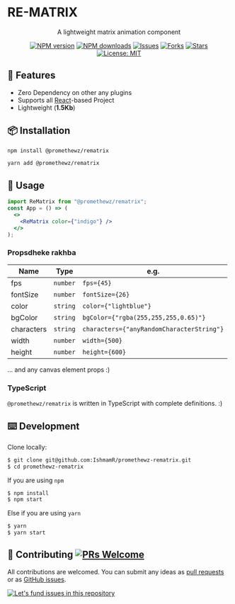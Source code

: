 # RE-MATRIX

<div align="center">

A lightweight matrix animation component

[![NPM version][npm-img]][npm-url] [![NPM downloads][download-img]][download-url]
[![Issues][issue-img]][issue-url] [![Forks][fork-img]][fork-url] [![Stars][star-img]][star-url]
[![License: MIT][mit-img]][mit-url]

</div>

## 🎉 Features

- Zero Dependency on other any plugins
- Supports all [React]-based Project
- Lightweight (<b>1.5Kb</b>)

## 📦 Installation

```bash
npm install @promethewz/rematrix
```

```bash
yarn add @promethewz/rematrix
```

## 🔨 Usage

```jsx
import ReMatrix from "@promethewz/rematrix";
const App = () => (
  <>
    <ReMatrix color={"indigo"} />
  </>
);
```

### Propsdheke rakhba

| Name       | Type     | e.g.                                      |
| ---------- | -------- | ----------------------------------------- |
| fps        | `number` | `fps={45}`                                |
| fontSize   | `number` | `fontSize={26}`                           |
| color      | `string` | `color={"lightblue"}`                     |
| bgColor    | `string` | `bgColor={"rgba(255,255,255,0.65)"}`      |
| characters | `string` | `characters={"anyRandomCharacterString"}` |
| width      | `number` | `width={500}`                             |
| height     | `number` | `height={600}`                            |

... and any canvas element props :)

### TypeScript

`@promethewz/rematrix` is written in TypeScript with complete definitions. :)

## ⌨️ Development

Clone locally:

```bash
$ git clone git@github.com:IshmamR/promethewz-rematrix.git
$ cd promethewz-rematrix
```

If you are using `npm`

```sh
$ npm install
$ npm start
```

Else if you are using `yarn`

```sh
$ yarn
$ yarn start
```

## 🤝 Contributing [![PRs Welcome](https://img.shields.io/badge/PRs-welcome-brightgreen.svg?style=flat-square)](http://makeapullrequest.com)

All contributions are welcomed.
You can submit any ideas as [pull requests](https://github.com/IshmamR/promethewz-rematrix/pulls) or as [GitHub issues](https://github.com/IshmamR/promethewz-rematrix/issues).

[![Let's fund issues in this repository](https://issuehunt.io/static/embed/issuehunt-button-v1.svg)](https://issuehunt.io/r/IshmamR/promethewz-rematrix)

<!-- links -->

[react]: https://reactjs.org/
[mit-img]: https://img.shields.io/github/license/IshmamR/promethewz-rematrix?style=plastic
[mit-url]: ./LICENSE
[npm-img]: https://img.shields.io/npm/v/@promethewz/rematrix.svg
[npm-url]: https://www.npmjs.com/package/@promethewz/rematrix
[download-img]: https://img.shields.io/npm/dt/@promethewz/rematrix.svg
[download-url]: https://www.npmjs.com/package/@promethewz/rematrix
[issue-img]: https://img.shields.io/github/issues/IshmamR/promethewz-rematrix?style=plastic
[issue-url]: https://github.com/IshmamR/promethewz-rematrix/issues
[fork-img]: https://img.shields.io/github/forks/IshmamR/promethewz-rematrix?style=plastic
[fork-url]: https://github.com/IshmamR/promethewz-rematrix/fork
[star-img]: https://img.shields.io/github/stars/IshmamR/promethewz-rematrix
[star-url]: https://github.com/IshmamR/promethewz-rematrix
